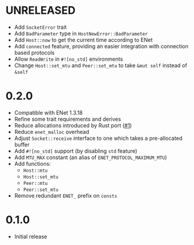 # UNRELEASED
- Add `SocketError` trait
- Add `BadParameter` type in `HostNewError::BadParameter`
- Add `Host::now` to get the current time according to ENet
- Add `connected` feature, providing an easier integration with connection based protocols
- Allow `ReadWrite` in `#![no_std]` environments
- Change `Host::set_mtu` and `Peer::set_mtu` to take `&mut self` instead of `&self`

# 0.2.0
- Compatible with ENet 1.3.18
- Refine some trait requirements and derives
- Reduce allocations introduced by Rust port ([#1](https://github.com/jabuwu/rusty_enet/issues/1))
- Reduce `enet_malloc` overhead
- Adjust `Socket::receive` interface to one which takes a pre-allocated buffer
- Add `#![no_std]` support (by disabling `std` feature)
- Add `MTU_MAX` constant (an alias of `ENET_PROTOCOL_MAXIMUM_MTU`)
- Add functions:
  - `Host::mtu`
  - `Host::set_mtu`
  - `Peer::mtu`
  - `Peer::set_mtu`
- Remove redundant `ENET_` prefix on `consts`

# 0.1.0
- Initial release
